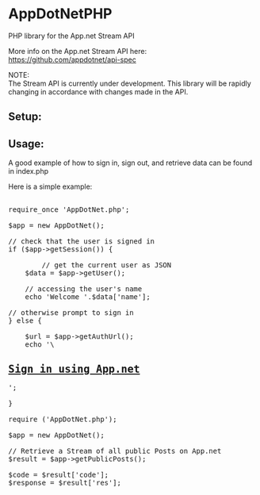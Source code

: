 AppDotNetPHP
============

PHP library for the App.net Stream API

More info on the App.net Stream API here: https://github.com/appdotnet/api-spec

NOTE:<br>
The Stream API is currently under development. This library will be rapidly changing in accordance with changes made in the API.

Setup:
--------

Usage:
--------
A good example of how to sign in, sign out, and retrieve data can be found in index.php

Here is a simple example:
<pre>

require_once 'AppDotNet.php';

$app = new AppDotNet();

// check that the user is signed in
if ($app->getSession()) {

        // get the current user as JSON
	$data = $app->getUser();

	// accessing the user's name
	echo 'Welcome '.$data['name'];

// otherwise prompt to sign in
} else {

	$url = $app->getAuthUrl();
	echo '\<a href="'.$url.'"><h2>Sign in using App.net</h2></a>';

}

require ('AppDotNet.php');

$app = new AppDotNet();

// Retrieve a Stream of all public Posts on App.net
$result = $app->getPublicPosts();

$code = $result['code'];
$response = $result['res'];
</pre>